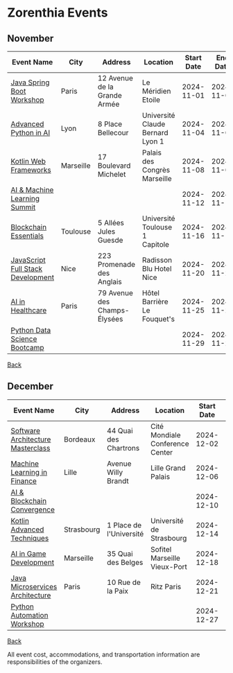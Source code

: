 # Zorenthia Events

## November

| Event Name | City  | Address  | Location | Start Date | End Date | Type |
|------------|-------|----------|----------|:----------:|:--------:|------|
| [Java Spring Boot Workshop](https://javaspringbootworkshop.com) | Paris | 12 Avenue de la Grande Armée | Le Méridien Etoile | 2024-11-01  | 2024-11-01 | ON_SITE |
| [Advanced Python in AI](https://advancedpythoninai.com) | Lyon | 8 Place Bellecour | Université Claude Bernard Lyon 1 | 2024-11-04  | 2024-11-04 | HYBRID |
| [Kotlin Web Frameworks](https://kotlinwebframeworks.com) | Marseille | 17 Boulevard Michelet | Palais des Congrès Marseille | 2024-11-08  | 2024-11-08 | ON_SITE |
| [AI & Machine Learning Summit](https://aimachinelearningsummit.com) |  |  |  | 2024-11-12  | 2024-11-12 | ONLINE |
| [Blockchain Essentials](https://blockchainessentials.com) | Toulouse | 5 Allées Jules Guesde | Université Toulouse 1 Capitole | 2024-11-16  | 2024-11-16 | ON_SITE |
| [JavaScript Full Stack Development](https://javascriptfullstackdevelopment.com) | Nice | 223 Promenade des Anglais | Radisson Blu Hotel Nice | 2024-11-20  | 2024-11-20 | HYBRID |
| [AI in Healthcare](https://aiinhealthcare.com) | Paris | 79 Avenue des Champs-Élysées | Hôtel Barrière Le Fouquet's | 2024-11-25  | 2024-11-25 | ON_SITE |
| [Python Data Science Bootcamp](https://pythondatasciencebootcamp.com) |  |  |  | 2024-11-29  | 2024-11-29 | ONLINE |

[Back](..README.md)

## December

| Event Name | City  | Address  | Location | Start Date | End Date | Type |
|------------|-------|----------|----------|:----------:|:--------:|------|
| [Software Architecture Masterclass](https://softwarearchitecturemasterclass.com) | Bordeaux | 44 Quai des Chartrons | Cité Mondiale Conference Center | 2024-12-02  | 2024-12-02 | ON_SITE |
| [Machine Learning in Finance](https://machinelearninginfinance.com) | Lille | Avenue Willy Brandt | Lille Grand Palais | 2024-12-06  | 2024-12-06 | HYBRID |
| [AI & Blockchain Convergence](https://aiblockchainconvergence.com) |  |  |  | 2024-12-10  | 2024-12-10 | ONLINE |
| [Kotlin Advanced Techniques](https://kotlinadvancedtechniques.com) | Strasbourg | 1 Place de l'Université | Université de Strasbourg | 2024-12-14  | 2024-12-14 | ON_SITE |
| [AI in Game Development](https://aiingamedevelopment.com) | Marseille | 35 Quai des Belges | Sofitel Marseille Vieux-Port | 2024-12-18  | 2024-12-18 | HYBRID |
| [Java Microservices Architecture](https://javamicroservicesarchitecture.com) | Paris | 10 Rue de la Paix | Ritz Paris | 2024-12-21  | 2024-12-21 | ON_SITE |
| [Python Automation Workshop](https://pythonautomationworkshop.com) |  |  |  | 2024-12-27  | 2024-12-27 | ONLINE |

[Back](..README.md)


All event cost, accommodations, and transportation information are responsibilities of the organizers.